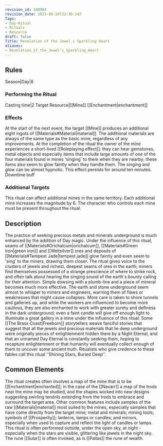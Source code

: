 ```yaml
---
revision_id: 100984
revision_date: 2023-05-24T22:36:14Z
Tags:
- Day-Ritual
- Rituals
- Resource
draft: false
Title: Revelation of the Jewel_s Sparkling Heart
aliases:
- Revelation_of_the_Jewel's_Sparkling_Heart
---
```

## Rules
Season|Day|8
### Performing the Ritual
Casting time|2 Target Resource|[[Mine]]
[[Enchantment|enchantment]]
### Effects
At the start of the next event, the target [[Mine]] produces an additional eight ingots of [[Materials#Material|material]]. The additional materials are always of the same type as the basic mine, regardless of any improvements. 
At the completion of the ritual the owner of the mine experiences a short-lived [[Roleplaying effect]]: they can hear gemstones, metal objects and especially items that include large amounts of one of the four materials found in mines 'singing' to them when they are nearby; these items also seem to glow faintly when they handle them. The singing and glow can be almost hypnotic. This effect persists for around ten minutes.
Downtime buff
### Additional Targets
This ritual can affect additional mines in the same territory. Each additional mine increases the magnitude by 6. The character who controls each mine must be present throughout the ritual.
## Description
The practice of seeking precious metals and minerals underground is much enhanced by the addition of Day magic. Under the influence of this ritual, seams of [[Materials#Orichalcum|orichalcum]], [[Materials#Green Iron|green iron]] and [[Weltsilver]] ores and deposits of [[Materials#Tempest Jade|tempest jade]] glow faintly and even seem to 'sing' to the miners, drawing them closer. The ritual gives voice to the clusters of jewels and richest, deepest seams of ores in the earth; miners find themselves possessed of a strange prescience of where to strike rock, and often talk about hearing the singing sound of the earth's bounty calling for their attention. 
Simple dowsing with a plumb-line and a piece of mineral becomes much more effective. The earth and stone underground seem almost to whisper to miners and engineers, warning them of flaws or weaknesses that might cause collapses. More care is taken to shore tunnels and galleries up, and while the workers are influenced to become more cautious, they are also enchanted to work with greater surety and deftness in the dark underground; even a faint candle will give off enough light to illuminate a great gallery in a mine under the influence of this ritual.
Some [[The Brass Coast|Freeborn]] storytellers weave fanciful stories that suggest that all the jewels and precious materials that lie deep underground were originally pieces of enlightenment hidden there by a Night Eternal, and that an unnamed Day Eternal is constantly seeking them, hoping to recapture enlightenment or that humanity will eventually collect enough of them to uncover some ancient truth. Ritualists who give credence to these fables call this ritual ''Shining Stars, Buried Deep''.
## Common Elements
The ritual creates often involves a map of the mine that is to be [[Enchantment|enchanted]]; in the case of the [[Navarr]] a map of the trods near the mine may be studied, and the shapes worked into new designs suggesting swirling tendrils extending from the trods to embrace and surround the target area. Other common features include samples of the raw [[Materials|material]] most suited to the mines, especially samples that have come directly from the target mine; metal and minerals; mining tools; symbols of [[Prosperity]]; lanterns, lamps or candles; and mirrors, especially when used to capture and reflect the light of candles or lamps.
This ritual is often performed outside, under the open sky, at night - especially when the stars are visible, glittering like jewels in the night sky. The rune [[Sular]] is often invoked, as is [[Pallas]] the rune of wealth.